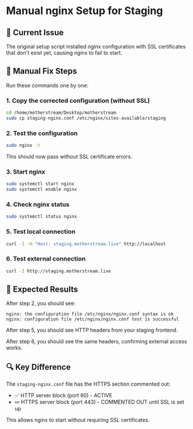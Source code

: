# Manual nginx Setup for Staging

## 🚨 Current Issue
The original setup script installed nginx configuration with SSL certificates that don't exist yet, causing nginx to fail to start.

## 🔧 Manual Fix Steps

Run these commands one by one:

### 1. Copy the corrected configuration (without SSL)
```bash
cd /home/motherstream/Desktop/motherstream
sudo cp staging-nginx.conf /etc/nginx/sites-available/staging
```

### 2. Test the configuration
```bash
sudo nginx -t
```
This should now pass without SSL certificate errors.

### 3. Start nginx
```bash
sudo systemctl start nginx
sudo systemctl enable nginx
```

### 4. Check nginx status
```bash
sudo systemctl status nginx
```

### 5. Test local connection
```bash
curl -I -H "Host: staging.motherstream.live" http://localhost
```

### 6. Test external connection
```bash
curl -I http://staging.motherstream.live
```

## 🎯 Expected Results

After step 2, you should see:
```
nginx: the configuration file /etc/nginx/nginx.conf syntax is ok
nginx: configuration file /etc/nginx/nginx.conf test is successful
```

After step 5, you should see HTTP headers from your staging frontend.

After step 6, you should see the same headers, confirming external access works.

## 🔍 Key Difference

The `staging-nginx.conf` file has the HTTPS section commented out:
- ✅ HTTP server block (port 80) - ACTIVE
- 💤 HTTPS server block (port 443) - COMMENTED OUT until SSL is set up

This allows nginx to start without requiring SSL certificates.
